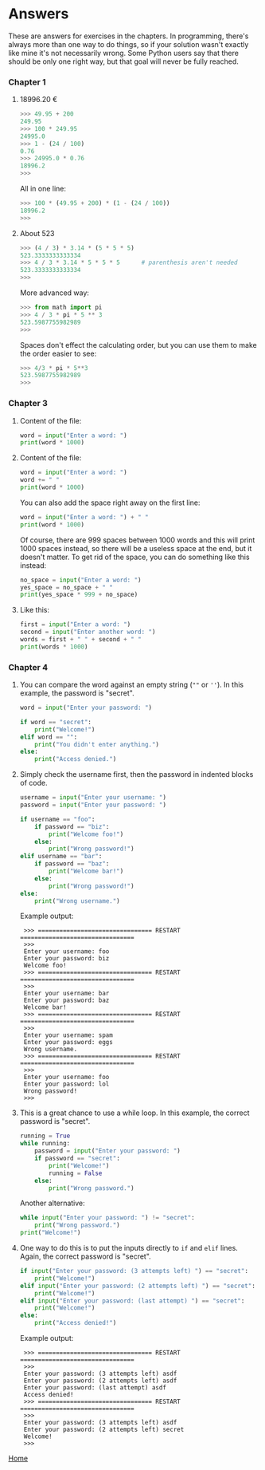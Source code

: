 # Answers

These are answers for exercises in the chapters. In programming, there's always more than one way to do things, so if your solution wasn't exactly like mine it's not necessarily wrong. Some Python users say that there should be only one right way, but that goal will never be fully reached.

### Chapter 1

1. 18996.20 €

    ```py
    >>> 49.95 + 200
    249.95
    >>> 100 * 249.95
    24995.0
    >>> 1 - (24 / 100)
    0.76
    >>> 24995.0 * 0.76
    18996.2
    >>>
    ```

    All in one line:

    ```py
    >>> 100 * (49.95 + 200) * (1 - (24 / 100))
    18996.2
    >>>
    ```

2. About 523

    ```py
    >>> (4 / 3) * 3.14 * (5 * 5 * 5)
    523.3333333333334
    >>> 4 / 3 * 3.14 * 5 * 5 * 5      # parenthesis aren't needed
    523.3333333333334
    >>>
    ```

    More advanced way:

    ```py
    >>> from math import pi
    >>> 4 / 3 * pi * 5 ** 3
    523.5987755982989
    >>>
    ```

    Spaces don't effect the calculating order, but you can use them to make the order easier to see:

    ```py
    >>> 4/3 * pi * 5**3
    523.5987755982989
    >>>
    ```

### Chapter 3

1. Content of the file:

    ```py
    word = input("Enter a word: ")
    print(word * 1000)
    ```

2. Content of the file:

    ```py
    word = input("Enter a word: ")
    word += " "
    print(word * 1000)
    ```

    You can also add the space right away on the first line:

    ```py
    word = input("Enter a word: ") + " "
    print(word * 1000)
    ```

    Of course, there are 999 spaces between 1000 words and this will print 1000 spaces instead, so there will be a useless space at the end, but it doesn't matter. To get rid of the space, you can do something like this instead:

    ```py
    no_space = input("Enter a word: ")
    yes_space = no_space + " "
    print(yes_space * 999 + no_space)
    ```

3. Like this:

    ```py
    first = input("Enter a word: ")
    second = input("Enter another word: ")
    words = first + " " + second + " "
    print(words * 1000)
    ```

### Chapter 4

1. You can compare the word against an empty string (`""` or `''`). In this example, the password is "secret".

    ```py
    word = input("Enter your password: ")

    if word == "secret":
        print("Welcome!")
    elif word == "":
        print("You didn't enter anything.")
    else:
        print("Access denied.")
    ```

2. Simply check the username first, then the password in indented blocks of code.

    ```py
    username = input("Enter your username: ")
    password = input("Enter your password: ")

    if username == "foo":
        if password == "biz":
            print("Welcome foo!")
        else:
            print("Wrong password!")
    elif username == "bar":
        if password == "baz":
            print("Welcome bar!")
        else:
            print("Wrong password!")
    else:
        print("Wrong username.")
    ```

    Example output:

        >>> ================================ RESTART ================================
        >>>
        Enter your username: foo
        Enter your password: biz
        Welcome foo!
        >>> ================================ RESTART ================================
        >>>
        Enter your username: bar
        Enter your password: baz
        Welcome bar!
        >>> ================================ RESTART ================================
        >>>
        Enter your username: spam
        Enter your password: eggs
        Wrong username.
        >>> ================================ RESTART ================================
        >>>
        Enter your username: foo
        Enter your password: lol
        Wrong password!
        >>>

3. This is a great chance to use a while loop. In this example, the correct password is "secret".

    ```py
    running = True
    while running:
        password = input("Enter your password: ")
        if password == "secret":
            print("Welcome!")
            running = False
        else:
            print("Wrong password.")
    ```

    Another alternative:

    ```py
    while input("Enter your password: ") != "secret":
        print("Wrong password.")
    print("Welcome!")
    ```

4. One way to do this is to put the inputs directly to `if` and `elif` lines. Again, the correct password is "secret".

    ```py
    if input("Enter your password: (3 attempts left) ") == "secret":
        print("Welcome!")
    elif input("Enter your password: (2 attempts left) ") == "secret":
        print("Welcome!")
    elif input("Enter your password: (last attempt) ") == "secret":
        print("Welcome!")
    else:
        print("Access denied!")
    ```

    Example output:

        >>> ================================ RESTART ================================
        >>>
        Enter your password: (3 attempts left) asdf
        Enter your password: (2 attempts left) asdf
        Enter your password: (last attempt) asdf
        Access denied!
        >>> ================================ RESTART ================================
        >>>
        Enter your password: (3 attempts left) asdf
        Enter your password: (2 attempts left) secret
        Welcome!
        >>>

[Home](README.md)
